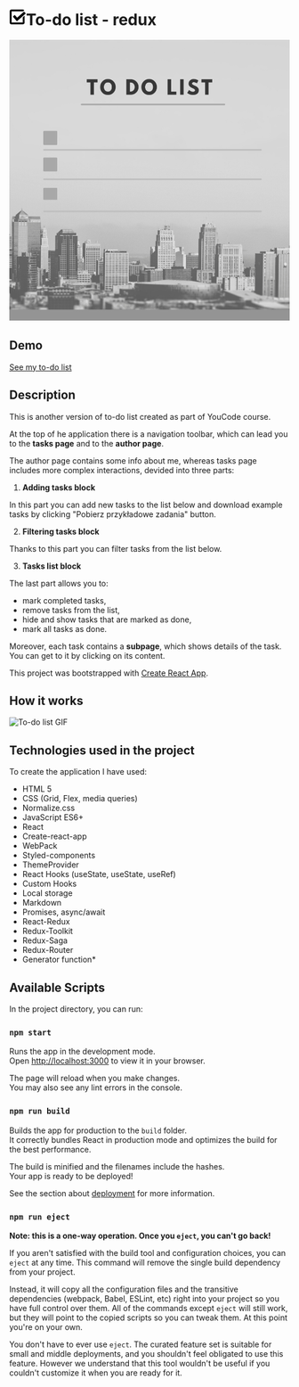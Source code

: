 # <img src="public/web-icon3.png" height="30"/>To-do list - redux
![To-do list](public/To-do-list2.png) 
## Demo
[See my to-do list](https://justynaboesche.github.io/To-do-list-redux/)
## Description
This is another version of to-do list created as part of YouCode course.

At the top of he application there is a navigation toolbar, which can lead you to the **tasks page** and to the **author page**.

The author page contains some info about me, whereas tasks page includes more complex interactions, devided into three parts:

1. **Adding tasks block**

In this part you can add new tasks to the list below and download example tasks by clicking "Pobierz przykładowe zadania" button.

2. **Filtering tasks block**

Thanks to this part you can filter tasks from the list below.

3. **Tasks list block**

The last part allows you to:
- mark completed tasks,
- remove tasks from the list,
- hide and show tasks that are marked as done,
- mark all tasks as done. 

Moreover, each task contains a **subpage**, which shows details of the task. You can get to it by clicking on its content.

This project was bootstrapped with [Create React App](https://github.com/facebook/create-react-app).

## How it works

![To-do list GIF](https://raw.githubusercontent.com/justynaboesche/To-do-list-react/main/src/to-do-list3.gif)

## Technologies used in the project
To create the application I have used:
- HTML 5
- CSS (Grid, Flex, media queries)
- Normalize.css
- JavaScript ES6+
- React
- Create-react-app
- WebPack
- Styled-components
- ThemeProvider
- React Hooks (useState, useState, useRef)
- Custom Hooks
- Local storage
- Markdown
- Promises, async/await
- React-Redux
- Redux-Toolkit
- Redux-Saga
- Redux-Router
- Generator function*

## Available Scripts

In the project directory, you can run:

### `npm start`

Runs the app in the development mode.\
Open [http://localhost:3000](http://localhost:3000) to view it in your browser.

The page will reload when you make changes.\
You may also see any lint errors in the console.



### `npm run build`

Builds the app for production to the `build` folder.\
It correctly bundles React in production mode and optimizes the build for the best performance.

The build is minified and the filenames include the hashes.\
Your app is ready to be deployed!

See the section about [deployment](https://facebook.github.io/create-react-app/docs/deployment) for more information.

### `npm run eject`

**Note: this is a one-way operation. Once you `eject`, you can't go back!**

If you aren't satisfied with the build tool and configuration choices, you can `eject` at any time. This command will remove the single build dependency from your project.

Instead, it will copy all the configuration files and the transitive dependencies (webpack, Babel, ESLint, etc) right into your project so you have full control over them. All of the commands except `eject` will still work, but they will point to the copied scripts so you can tweak them. At this point you're on your own.

You don't have to ever use `eject`. The curated feature set is suitable for small and middle deployments, and you shouldn't feel obligated to use this feature. However we understand that this tool wouldn't be useful if you couldn't customize it when you are ready for it.

